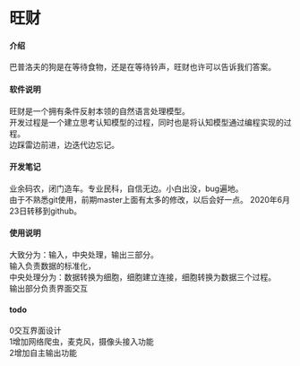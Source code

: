 # 旺财


#### 介绍

巴普洛夫的狗是在等待食物，还是在等待铃声，旺财也许可以告诉我们答案。

#### 软件说明
旺财是一个拥有条件反射本领的自然语言处理模型。  
开发过程是一个建立思考认知模型的过程，同时也是将认知模型通过编程实现的过程。  
边踩雷边前进，边迭代边忘记。


#### 开发笔记
业余码农，闭门造车。专业民科，自信无边。小白出没，bug遍地。    
由于不熟悉git使用，前期master上面有太多的修改，以后会好一点。
2020年6月23日转移到github。



#### 使用说明
大致分为：输入，中央处理，输出三部分。  
输入负责数据的标准化，  
中央处理分为：数据转换为细胞，细胞建立连接，细胞转换为数据三个过程。  
输出部分负责界面交互

#### todo
0交互界面设计  
1增加网络爬虫，麦克风，摄像头接入功能  
2增加自主输出功能

